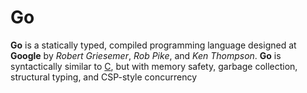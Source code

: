 # Go

**Go** is a statically typed, compiled programming language designed at **Google** by *Robert Griesemer*, *Rob Pike*, and *Ken Thompson*. **Go** is syntactically similar to [C](/wiki/C), but with memory safety, garbage collection, structural typing, and CSP-style concurrency